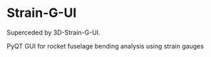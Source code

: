 # Strain-G-UI

Superceded by 3D-Strain-G-UI.

PyQT GUI for rocket fuselage bending analysis using strain gauges
